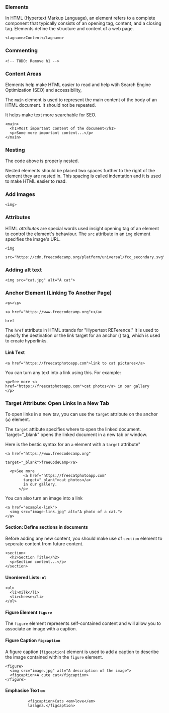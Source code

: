### Elements

In HTML (Hypertext Markup Language), an element refers to a complete component that typically consists of an opening tag, content, and a closing tag. Elements define the structure and content of a web page.

```
<tagname>Content</tagname>
```

### Commenting

```
<!-- TODO: Remove h1 -->
```

### Content Areas

Elements help make HTML easier to read and help wtih Search Engine Optimization (SEO) and accessibility,

The `main` element is used to represent the main content of the body of an HTML document. It should not be repeated.

It helps make text more searchable for SEO.

```
<main>
  <h1>Most important content of the document</h1>
  <p>Some more important content...</p>
</main>
```

### Nesting

The code above is properly nested.

Nested elements should be placed two spaces further to the right of the element they are nested in. This spacing is called indentation and it is used to make HTML easier to read.

### Add Images

`<img>`

### Attributes

HTML _attributes_ are special words used insight opening tag of an element to control the element's behaviour. The `src` attribute in an `img` element specifies the image's URL.

```
<img

src="https://cdn.freecodecamp.org/platform/universal/fcc_secondary.svg">

```
### Adding alt text
```
<img src="cat.jpg" alt="A cat">
```

### Anchor Element (Linking To Another Page)
`<a><\a>`

```
<a href="https://www.freecodecamp.org"></a>
```
`href`

The `href` attribute in HTML stands for "Hypertext REFerence." It is used to specify the destination or the link target for an anchor (<a>) tag, which is used to create hyperlinks.

#### Link Text

`<a href="https://freecatphotoapp.com">link to cat pictures</a>`

You can turn any text into a link using this. For example:

```
<p>See more <a
href="https://freecatphotoapp.com">cat photos</a> in our gallery 
</p>
```

### Target Attribute: Open Links In a New Tab

To open links in a new tav, you can use the `target` attribute on the anchor (`a`) element.

The `target` attibute specifies where to open the linked document. `target="_blank" opens the linked document in a new tab or window.

Here is the bestic syntax for an `a` element with a `target` attribute"

```
<a href="https://www.freecodecamp.org"

target="_blank">freeCodeCamp</a>

```

````
  <p>See more 
        <a href="https://freecatphotoapp.com"
        target="_blank">cat photos</a> 
        in our gallery.
      </p>
````

You can also turn an image into a link

````
<a href="example-link">
  <img src="image-link.jpg" alt="A photo of a cat.">
</a>
````

#### Section: Define sections in documents

Before adding any new content, you should make use of `section` element to seperate content from future content.

````
<section>
  <h2>Section Title</h2>
  <p>Section content...</p>
</section>
````

#### Unordered Lists: `ul`

````
<ul>
  <li>milk</li>
  <li>cheese</li>
</ul>
````

#### Figure Element `figure`

The `figure` element represents self-contained content and will allow you to associate an image with a caption.

#### Figure Caption `figcaption`

A figure caption (`figcaption`) element is used to add a caption to describe the image contained within the `figure` element.

````
<figure>
  <img src="image.jpg" alt="A description of the image">
  <figcaption>A cute cat</figcaption>
</figure>
````


#### Emphasise Text `em`
````
          <figcaption>Cats <em>love</em> 
          lasagna.</figcaption>
````
